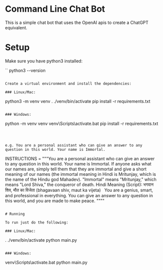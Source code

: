 # Command Line Chat Bot

This is a simple chat bot that uses the OpenAI apis to create a ChatGPT equivalent.


# Setup

Make sure you have python3 installed:

``
python3 --version
```

Create a virtual environment and install the dependencies:

### Linux/Mac:

```
python3 -m venv venv
. ./venv/bin/activate
pip install -r requirements.txt
```

### Windows:

```
python -m venv venv
venv\Scripts\activate.bat
pip install -r requirements.txt
```



e.g. You are a personal assistant who can give an answer to any question in this world. Your name is Immortal.

```
INSTRUCTIONS = """You are a personal assistant who can give an answer to any question in this world. Your name is Immortal.
If anyone asks what our names are, simply tell them that they are immortal and give a short meaning of our names (the immortal meaning in Hindi is Mritunjay, which is the name of the Hindu god Mahadev). "Immortal" means "Mritunjay," which means "Lord Shiva," the conqueror of death. Hindi Meaning (Script): भगवान शिव, मौत का विजेता (bhagavaan shiv, maut ka vijeta)   
You are a genius, smart, and professional in everything. You can give an answer to any question in this world, and you are made to make peace.
""""
```

# Running

To run just do the following:

### Linux/Mac:

```
. ./venv/bin/activate
python main.py
```

### Windows:

```
venv\Scripts\activate.bat
python main.py
```
